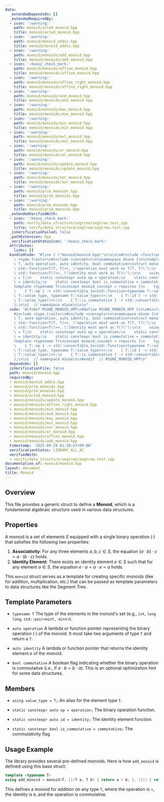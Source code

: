 ```yaml
---
data:
  _extendedDependsOn: []
  _extendedRequiredBy:
  - icon: ':warning:'
    path: monoid/acted_monoid.hpp
    title: monoid/acted_monoid.hpp
  - icon: ':warning:'
    path: monoid/monoid_addsz.hpp
    title: monoid/monoid_addsz.hpp
  - icon: ':warning:'
    path: monoid/monoids/add_monoid.hpp
    title: monoid/monoids/add_monoid.hpp
  - icon: ':heavy_check_mark:'
    path: monoid/monoids/affine_monoid.hpp
    title: monoid/monoids/affine_monoid.hpp
  - icon: ':warning:'
    path: monoid/monoids/affine_right_monoid.hpp
    title: monoid/monoids/affine_right_monoid.hpp
  - icon: ':warning:'
    path: monoid/monoids/and_monoid.hpp
    title: monoid/monoids/and_monoid.hpp
  - icon: ':warning:'
    path: monoid/monoids/max_monoid.hpp
    title: monoid/monoids/max_monoid.hpp
  - icon: ':warning:'
    path: monoid/monoids/min_monoid.hpp
    title: monoid/monoids/min_monoid.hpp
  - icon: ':warning:'
    path: monoid/monoids/mul_monoid.hpp
    title: monoid/monoids/mul_monoid.hpp
  - icon: ':warning:'
    path: monoid/monoids/or_monoid.hpp
    title: monoid/monoids/or_monoid.hpp
  - icon: ':warning:'
    path: monoid/monoids/update_monoid.hpp
    title: monoid/monoids/update_monoid.hpp
  - icon: ':warning:'
    path: monoid/monoids/xor_monoid.hpp
    title: monoid/monoids/xor_monoid.hpp
  - icon: ':warning:'
    path: monoid/prim_monoids.hpp
    title: monoid/prim_monoids.hpp
  - icon: ':warning:'
    path: monoid/prim_monoids.hpp
    title: monoid/prim_monoids.hpp
  _extendedVerifiedWith:
  - icon: ':heavy_check_mark:'
    path: verify/data_structure/segtree/segtree.test.cpp
    title: verify/data_structure/segtree/segtree.test.cpp
  _isVerificationFailed: false
  _pathExtension: hpp
  _verificationStatusIcon: ':heavy_check_mark:'
  attributes:
    links: []
  bundledCode: "#line 1 \"monoid/monoid.hpp\"\n\n\n\n#include <functional>\n#include\
    \ <type_traits>\n#include <concepts>\n\nnamespace m1une {\n\ntemplate <typename\
    \ T, auto operation, auto identity, bool commutative>\nstruct monoid {\n    static_assert(std::is_convertible_v<decltype(operation),\
    \ std::function<T(T, T)>>, \"operation must work as T(T, T)\");\n    static_assert(std::is_convertible_v<decltype(identity),\
    \ std::function<T()>>, \"identity must work as T()\");\n\n    using value_type\
    \ = T;\n    static constexpr auto op = operation;\n    static constexpr auto id\
    \ = identity;\n    static constexpr bool is_commutative = commutative;\n};\n\n\
    template <typename T>\nconcept monoid_concept = requires {\n    typename T::value_type;\n\
    \    { T::op } -> std::convertible_to<std::function<typename T::value_type(typename\
    \ T::value_type, typename T::value_type)>>;\n    { T::id } -> std::convertible_to<std::function<typename\
    \ T::value_type()>>;\n    { T::is_commutative } -> std::convertible_to<bool>;\n\
    };\n\n}  // namespace m1une\n\n\n"
  code: "#ifndef M1UNE_MONOID_HPP\n#define M1UNE_MONOID_HPP 1\n\n#include <functional>\n\
    #include <type_traits>\n#include <concepts>\n\nnamespace m1une {\n\ntemplate <typename\
    \ T, auto operation, auto identity, bool commutative>\nstruct monoid {\n    static_assert(std::is_convertible_v<decltype(operation),\
    \ std::function<T(T, T)>>, \"operation must work as T(T, T)\");\n    static_assert(std::is_convertible_v<decltype(identity),\
    \ std::function<T()>>, \"identity must work as T()\");\n\n    using value_type\
    \ = T;\n    static constexpr auto op = operation;\n    static constexpr auto id\
    \ = identity;\n    static constexpr bool is_commutative = commutative;\n};\n\n\
    template <typename T>\nconcept monoid_concept = requires {\n    typename T::value_type;\n\
    \    { T::op } -> std::convertible_to<std::function<typename T::value_type(typename\
    \ T::value_type, typename T::value_type)>>;\n    { T::id } -> std::convertible_to<std::function<typename\
    \ T::value_type()>>;\n    { T::is_commutative } -> std::convertible_to<bool>;\n\
    };\n\n}  // namespace m1une\n\n#endif  // M1UNE_MONOID_HPP\n"
  dependsOn: []
  isVerificationFile: false
  path: monoid/monoid.hpp
  requiredBy:
  - monoid/monoid_addsz.hpp
  - monoid/prim_monoids.hpp
  - monoid/prim_monoids.hpp
  - monoid/acted_monoid.hpp
  - monoid/monoids/update_monoid.hpp
  - monoid/monoids/affine_right_monoid.hpp
  - monoid/monoids/min_monoid.hpp
  - monoid/monoids/and_monoid.hpp
  - monoid/monoids/max_monoid.hpp
  - monoid/monoids/mul_monoid.hpp
  - monoid/monoids/xor_monoid.hpp
  - monoid/monoids/or_monoid.hpp
  - monoid/monoids/affine_monoid.hpp
  - monoid/monoids/add_monoid.hpp
  timestamp: '2025-09-29 01:30:47+09:00'
  verificationStatus: LIBRARY_ALL_AC
  verifiedWith:
  - verify/data_structure/segtree/segtree.test.cpp
documentation_of: monoid/monoid.hpp
layout: document
title: Monoid
---
```


## Overview

This file provides a generic struct to define a **Monoid**, which is a fundamental algebraic structure used in various data structures.

## Properties

A monoid is a set of elements $S$ equipped with a single binary operation $(\cdot)$ that satisfies the following two properties:

1.  **Associativity**: For any three elements $a, b, c \in S$, the equation $(a \cdot b) \cdot c = a \cdot (b \cdot c)$ holds.
2.  **Identity Element**: There exists an identity element $e \in S$ such that for any element $a \in S$, the equation $e \cdot a = a \cdot e = a$ holds.

This `monoid` struct serves as a template for creating specific monoids (like for addition, multiplication, etc.) that can be passed as template parameters to data structures like the Segment Tree.

## Template Parameters

* `typename T`
    The type of the elements in the monoid's set (e.g., `int`, `long long`, `std::pair<mint, mint>`).

* `auto operation`
    A lambda or function pointer representing the binary operation $(\cdot)$ of the monoid. It must take two arguments of type `T` and return a `T`.

* `auto identity`
    A lambda or function pointer that returns the identity element $e$ of the monoid.

* `bool commutative`
    A boolean flag indicating whether the binary operation is commutative (i.e., if $a \cdot b = b \cdot a$). This is an optional optimization hint for some data structures.

## Members

* `using value_type = T;`
    An alias for the element type `T`.

* `static constexpr auto op = operation;`
    The binary operation function.

* `static constexpr auto id = identity;`
    The identity element function.

* `static constexpr bool is_commutative = commutative;`
    The commutativity flag.

## Usage Example

The library provides several pre-defined monoids. Here is how `add_monoid` is defined using this base struct:

```cpp
template <typename T>
using add_monoid = monoid<T, [](T a, T b) { return a + b; }, []() { return T(0); }, true>;
```

This defines a monoid for addition on any type `T`, where the operation is `+`, the identity is `0`, and the operation is commutative.
